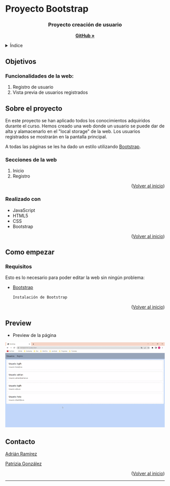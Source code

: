 # Proyecto Bootstrap

 <h3 align="center">Proyecto creación de usuario</h3>

  <p align="center">
    <a href="https://github.com/miguelherreravillanueva/Proyecto-React.SocialNetwork"><strong>GitHub »</strong></a>
    <br />
  </p>
</div>

<!-- TABLE OF CONTENTS -->
<details>
  <summary>Índice</summary>
  <ol>
        <li><a href="#Objetivos">Objetivos</a></li>
    <li>
      <a href="#Sobre el proyecto">Sobre el proyecto</a>
      <ul>
         <li><a href="#Realizado con">Realizado con</a></li>
      </ul>   
    </li>
    <li>
      <a href="#Como empezar">Como empezar</a>
      <ul>
        <li><a href="#Requisitos">Requisitos</a></li>
      </ul>
    </li>
    <li><a href="#Contacto">Contacto</a></li>
  </ol>
</details>

<!-- ABOUT THE OBJECTIVES -->

## Objetivos

### Funcionalidades de la web:

<objectives>
  <ol>
    <li>Registro de usuario</li>
    <li>Vista previa de usuarios registrados</a></li>
</ol>
</objectives>

<!-- ABOUT THE PROJECT -->

## Sobre el proyecto

En este proyecto se han aplicado todos los conocimientos adquiridos durante el curso. Hemos creado una web donde un usuario se puede dar de alta y alamacenarlo en el "local storage" de la web. Los usuarios registrados se mostrarán en la pantalla principal.

A todas las páginas se les ha dado un estilo utilizando <a href="https://getbootstrap.com/">Bootstrap</a>.

### Secciones de la web

<views>
 
  <ol>
    <li>Inicio</a></li>
    <li>Registro</a></li>
  </ol>
</views>

<p align="right">(<a href="#readme-top">Volver al inicio</a>)</p>

### Realizado con

- JavaScript
- HTML5
- CSS
- Bootstrap

<p align="right">(<a href="#readme-top">Volver al inicio</a>)</p>

<!-- GETTING STARTED -->

## Como empezar

### Requisitos

Esto es lo necesario para poder editar la web sin ningún problema:

- <a href="https://getbootstrap.com/docs/3.4/getting-started/"> Bootstrap</a>
  ```sh
  Instalación de Bootstrap
  ```

<p align="right">(<a href="#readme-top">Volver al inicio</a>)</p>

<!-- PREVIEW -->

## Preview

- Preview de la página

![foto](assets/gif/Web%20gif.gif)

<!-- CONTACT -->

## Contacto
<a href="https://github.com/AdrianRgGit?tab=repositories">Adrián Ramírez</a>

<a href="https://github.com/patrigarcia?tab=repositories">Patrizia González</a>

<p align="right">(<a href="#readme-top">Volver al inicio</a>)</p>

---

<!-- MARKDOWN LINKS & IMAGES -->
<!-- https://www.markdownguide.org/basic-syntax/#reference-style-links -->

[linkedin-shield]: https://img.shields.io/badge/-LinkedIn-black.svg?style=for-the-badge&logo=linkedin&colorB=555
[linkedin-url]: https://linkedin.com/in/sergiocano-dev
[product-screenshot]: images/screenshot.png
[Next.js]: https://img.shields.io/badge/next.js-000000?style=for-the-badge&logo=nextdotjs&logoColor=white
[Next-url]: https://nextjs.org/
[React.js]: https://img.shields.io/badge/React-20232A?style=for-the-badge&logo=react&logoColor=61DAFB
[React-url]: https://reactjs.org/
[Vue.js]: https://img.shields.io/badge/Vue.js-35495E?style=for-the-badge&logo=vuedotjs&logoColor=4FC08D
[Vue-url]: https://vuejs.org/
[Angular.io]: https://img.shields.io/badge/Angular-DD0031?style=for-the-badge&logo=angular&logoColor=white
[Angular-url]: https://angular.io/
[JWT]: https://img.shields.io/badge/JWT-black?style=for-the-badge&logo=JSON%20web%20tokens
[JWT-url]: https://jwt.io/
[Vercel]: https://img.shields.io/badge/vercel-%23000000.svg?style=for-the-badge&logo=vercel&logoColor=white
[Vercel-url]: https://vercel.com/
[MongoDB]: https://img.shields.io/badge/MongoDB-%234ea94b.svg?style=for-the-badge&logo=mongodb&logoColor=white
[MongoDB-url]: https://www.mongodb.com/es
[Express.js]: https://img.shields.io/badge/express.js-%23404d59.svg?style=for-the-badge&logo=express&logoColor=%2361DAFB
[Express.js-url]: https://expressjs.com/
[Node.JS]: https://img.shields.io/badge/node.js-6DA55F?style=for-the-badge&logo=node.js&logoColor=white
[Node.JS-url]: https://nodejs.org/en/
[SASS]: https://img.shields.io/badge/SASS-pink?style=for-the-badge&logo=SASS&logoColor=white
[SASS-url]: https://sass-lang.com/
[React]: https://img.shields.io/badge/React-219ebc?style=for-the-badge&logo=React&typoColor=fedcba&logoColor=white
[React-url]: https://es.reactjs.org/
[Postman]: https://img.shields.io/badge/Postman-FF6C37?style=for-the-badge&logo=postman&logoColor=white
[Postman-url]: https://www.postman.com/
